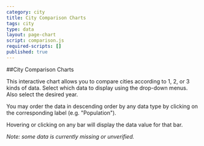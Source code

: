 ```yaml
---
category: city
title: City Comparison Charts
tags: city
type: data
layout: page-chart
script: comparison.js
required-scripts: []
published: true
---
```


##City Comparison Charts

This interactive chart allows you to compare cities according to 1, 2, or 3 kinds of data. Select which data to display using the drop-down menus. Also select the desired year. 

You may order the data in descending order by any data type by clicking on the corresponding label (e.g. "Population").

Hovering or clicking on any bar will display the data value for that bar.

*Note: some data is currently missing or unverified.*
